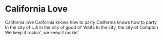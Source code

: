 # California Love
California love
California knows how to party
California knows how to party
In the city of L.A
In the city of good ol' Watts
In the city, the city of Compton
We keep it rockin', we keep it rockin'
